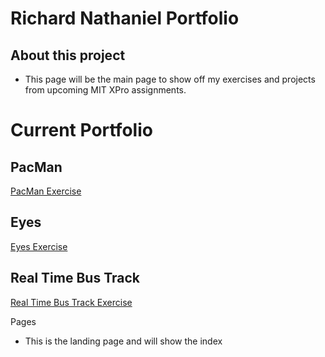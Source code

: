 # Richard Nathaniel Portfolio

## About this project
- This page will be the main page to show off my exercises and projects from upcoming MIT XPro assignments. 

# Current Portfolio
## PacMan
<a href="https://github.com/rnathaniel85/exercise-pacman">PacMan Exercise</a>

## Eyes
<a href="https://github.com/rnathaniel85/excercise-eyes">Eyes Exercise</a>

## Real Time Bus Track
<a href="https://github.com/rnathaniel85/Real-Time-Bus-Tracker">Real Time Bus Track Exercise</a>

Pages
- This is the landing page and will show the index
